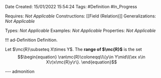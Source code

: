 <br />
<br />

Date Created: 15/01/2022 15:54:24
Tags: #Definition #In_Progress

Requires: _Not Applicable_
Constructions: [[Field (Relation)]]
Generalizations: _Not Applicable_

Types: _Not Applicable_
Examples: _Not Applicable_ 
Properties: _Not Applicable_

!!! ad-Definition Definition.

Let $\mc{R}\subseteq X\times Y$. The **range of $\mc{R}$** is the set
$$\begin{equation}
    \ran\mc{R}\coloneqq\l\{y\in Y\mid\l(\ex x\in X\r)x\mc{R}y\r\}.
\end{equation}$$

--- admonition
